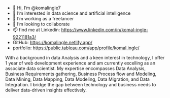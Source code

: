 - 👋 Hi, I’m @komalingle7
- 👀 I’m interested in data science and artificial intelligence 
- 🌱 I’m working as a freelancer 
- 💞️ I’m looking to collaborate 
- 📫 find me at Linkedin: https://www.linkedin.com/in/komal-ingle-9221181a3/
- GitHub: https://komalingle.netlify.app/
- portfolio: https://public.tableau.com/app/profile/komal.ingle/

With a background in data Analysis and a keen interest in technology, I offer 1 year of web development experience and am currently excelling as an associate data scientist. My expertise encompasses Data Analysis, Business Requirements gathering, Business Process flow and Modeling, Data Mining, Data Mapping, Data Modeling, Data Migration, and Data Integration. I bridge the gap between technology and business needs to deliver data-driven insights effectively.
